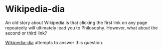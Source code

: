 # Wikipedia-dia
An old story about Wikipedia is that clicking the first link on any page repeatedly will ultimately lead you to Philosophy. However, what about the second or third link?

[Wikipedia-dia](https://luca-ds-project2.herokuapp.com/) attempts to answer this question.